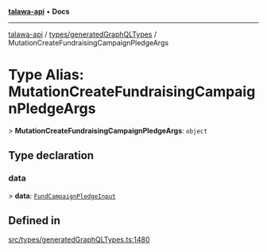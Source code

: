 [**talawa-api**](../../../README.md) • **Docs**

***

[talawa-api](../../../modules.md) / [types/generatedGraphQLTypes](../README.md) / MutationCreateFundraisingCampaignPledgeArgs

# Type Alias: MutationCreateFundraisingCampaignPledgeArgs

\> **MutationCreateFundraisingCampaignPledgeArgs**: `object`

## Type declaration

### data

\> **data**: [`FundCampaignPledgeInput`](FundCampaignPledgeInput.md)

## Defined in

[src/types/generatedGraphQLTypes.ts:1480](https://github.com/PalisadoesFoundation/talawa-api/blob/0e711c6a6b57f55ab5776fc9c8edfc5ebc0b3d70/src/types/generatedGraphQLTypes.ts#L1480)
